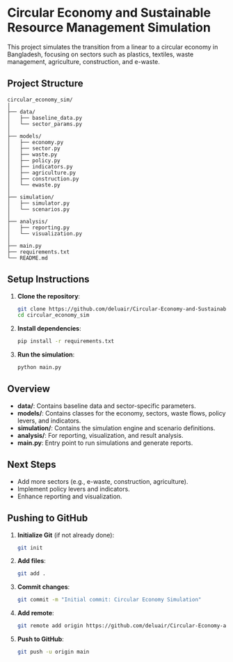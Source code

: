 # Circular Economy and Sustainable Resource Management Simulation

This project simulates the transition from a linear to a circular economy in Bangladesh, focusing on sectors such as plastics, textiles, waste management, agriculture, construction, and e-waste.

## Project Structure

```
circular_economy_sim/
│
├── data/
│   ├── baseline_data.py
│   └── sector_params.py
│
├── models/
│   ├── economy.py
│   ├── sector.py
│   ├── waste.py
│   ├── policy.py
│   ├── indicators.py
│   ├── agriculture.py
│   ├── construction.py
│   └── ewaste.py
│
├── simulation/
│   ├── simulator.py
│   └── scenarios.py
│
├── analysis/
│   ├── reporting.py
│   └── visualization.py
│
├── main.py
├── requirements.txt
└── README.md
```

## Setup Instructions

1. **Clone the repository**:
   ```bash
   git clone https://github.com/deluair/Circular-Economy-and-Sustainable-Resource-Management-Comprehensive-Development.git
   cd circular_economy_sim
   ```

2. **Install dependencies**:
   ```bash
   pip install -r requirements.txt
   ```

3. **Run the simulation**:
   ```bash
   python main.py
   ```

## Overview

- **data/**: Contains baseline data and sector-specific parameters.
- **models/**: Contains classes for the economy, sectors, waste flows, policy levers, and indicators.
- **simulation/**: Contains the simulation engine and scenario definitions.
- **analysis/**: For reporting, visualization, and result analysis.
- **main.py**: Entry point to run simulations and generate reports.

## Next Steps

- Add more sectors (e.g., e-waste, construction, agriculture).
- Implement policy levers and indicators.
- Enhance reporting and visualization.

## Pushing to GitHub

1. **Initialize Git** (if not already done):
   ```bash
   git init
   ```

2. **Add files**:
   ```bash
   git add .
   ```

3. **Commit changes**:
   ```bash
   git commit -m "Initial commit: Circular Economy Simulation"
   ```

4. **Add remote**:
   ```bash
   git remote add origin https://github.com/deluair/Circular-Economy-and-Sustainable-Resource-Management-Comprehensive-Development.git
   ```

5. **Push to GitHub**:
   ```bash
   git push -u origin main
   ``` 